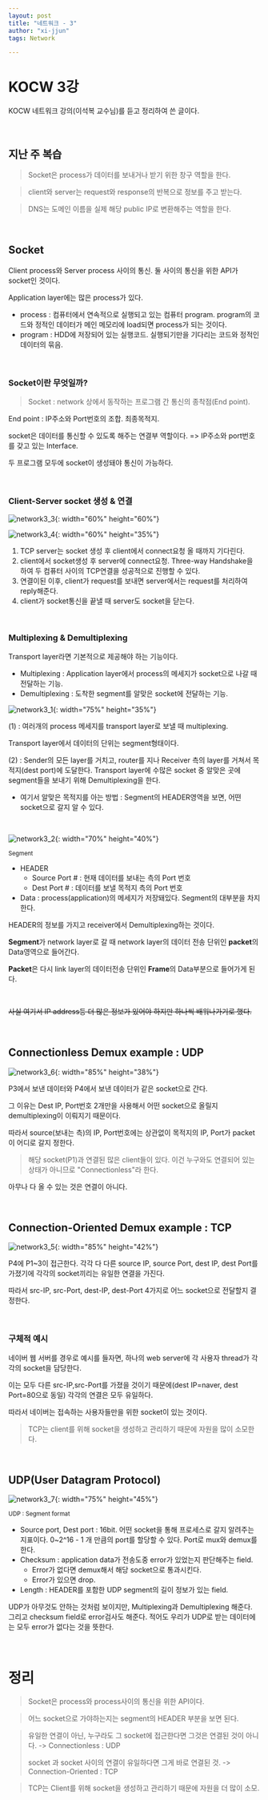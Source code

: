 ```yaml
---
layout: post
title: "네트워크 - 3"
author: "xi-jjun"
tags: Network

---
```


# KOCW 3강

KOCW 네트워크 강의(이석복 교수님)를 듣고 정리하여 쓴 글이다.

<br>

## 지난 주 복습

>Socket은 process가 데이터를 보내거나 받기 위한 창구 역할을 한다.

>client와 server는 request와 response의 반복으로 정보를 주고 받는다.

> DNS는 도메인 이름을 실제 해당 public IP로 변환해주는 역할을 한다.

<br>

## Socket

Client process와 Server process 사이의 통신. 둘 사이의 통신을 위한 API가 socket인 것이다.

Application layer에는 많은 process가 있다.

* process : 컴퓨터에서 연속적으로 실행되고 있는 컴퓨터 program. program의 코드와 정적인 데이터가 메인 메모리에 load되면 process가 되는 것이다.
* program : HDD에 저장되어 있는 실행코드. 실행되기만을 기다리는 코드와 정적인 데이터의 묶음.

<br>

### Socket이란 무엇일까?

> Socket : network 상에서 동작하는 프로그램 간 통신의 종착점(End point).

End point : IP주소와 Port번호의 조합. 최종목적지.

socket은 데이터를 통신할 수 있도록 해주는 연결부 역할이다. => IP주소와 port번호를 갖고 있는 Interface.

두 프로그램 모두에 socket이 생성돼야 통신이 가능하다.

<br>

### Client-Server socket 생성 & 연결

![network3_3](https://github.com/xi-jjun/xi-jjun.github.io/blob/master/_posts/network/img/network3_3.png?raw=True){: width="60%" height="60%"}

![network3_4](https://github.com/xi-jjun/xi-jjun.github.io/blob/master/_posts/network/img/network3_4.png?raw=True){: width="60%" height="35%"}

1. TCP server는 socket 생성 후 client에서 connect요청 올 때까지 기다린다.
2. client에서 socket생성 후 server에 connect요청. Three-way Handshake을 하여 두 컴퓨터 사이의 TCP연결을 성공적으로 진행할 수 있다.
3. 연결이된 이후, client가 request를 보내면 server에서는 request를 처리하여 reply해준다.
4. client가 socket통신을 끝낼 때 server도 socket을 닫는다.

<br>

### Multiplexing & Demultiplexing

Transport layer라면 기본적으로 제공해야 하는 기능이다.

* Multiplexing : Application layer에서 process의 메세지가 socket으로 나갈 때 전달하는 기능.
* Demultiplexing : 도착한 segment를 알맞은 socket에 전달하는 기능.

![network3_1](https://github.com/xi-jjun/xi-jjun.github.io/blob/master/_posts/network/img/network3_1.png?raw=True){: width="75%" height="35%"}

(1) : 여러개의 process 메세지를 transport layer로 보낼 때 multiplexing.

Transport layer에서 데이터의 단위는 segment형태이다. 

(2) :  Sender의 모든 layer를 거치고, router를 지나 Receiver 측의 layer를 거쳐서 목적지(dest port)에 도달한다. Transport layer에 수많은 socket 중 알맞은 곳에 segment들을 보내기 위해 Demultiplexing을 한다.

* 여기서 알맞은 목적지를 아는 방법  : Segment의 HEADER영역을 보면, 어떤 socket으로 갈지 알 수 있다.

<br>

![network3_2](https://github.com/xi-jjun/xi-jjun.github.io/blob/master/_posts/network/img/network3_2.png?raw=True){: width="70%" height="40%"}

<sub>Segment</sub>

* HEADER
  * Source Port # : 현재 데이터를 보내는 측의 Port 번호
  * Dest Port # : 데이터를 보낼 목적지 측의 Port 번호
* Data : process(application)의 메세지가 저장돼있다. Segment의 대부분을 차지한다.

HEADER의 정보를 가지고 receiver에서 Demultiplexing하는 것이다.

**Segment**가 network layer로 갈 때 network layer의 데이터 전송 단위인 **packet**의 Data영역으로 들어간다.

**Packet**은 다시 link layer의 데이터전송 단위인 **Frame**의 Data부분으로 들어가게 된다.

<br>

~~사실 여기서 IP address등 더 많은 정보가 있어야 하지만 하나씩 배워나가기로 했다.~~

<br>

## Connectionless Demux example : UDP

![network3_6](https://github.com/xi-jjun/xi-jjun.github.io/blob/master/_posts/network/img/network3_6.png?raw=True){: width="85%" height="38%"}

P3에서 보낸 데이터와 P4에서 보낸 데이터가 같은 socket으로 간다.

그 이유는 Dest IP, Port번호 2개만을 사용해서 어떤 socket으로 올릴지 demultiplexing이 이뤄지기 때문이다.

따라서 source(보내는 측)의 IP, Port번호에는 상관없이 목적지의 IP, Port가 packet이 어디로 갈지 정한다.

> 해당 socket(P1)과 연결된 많은 client들이 있다. 이건 누구와도 연결되어 있는 상태가 아니므로 "Connectionless"라 한다.

아무나 다 올 수 있는 것은 연결이 아니다.

<br>

## Connection-Oriented Demux example : TCP

![network3_5](https://github.com/xi-jjun/xi-jjun.github.io/blob/master/_posts/network/img/network3_5.png?raw=True){: width="85%" height="42%"}

P4에 P1~3이 접근한다. 각각 다 다른 source IP, source Port, dest IP, dest Port를 가졌기에 각각의 socket끼리는 유일한 연결을 가진다.

따라서 src-IP, src-Port, dest-IP, dest-Port 4가지로 어느 socket으로 전달할지 결정한다.

<br>

### 구체적 예시

네이버 웹 서버를 경우로 예시를 들자면, 하나의 web server에 각 사용자 thread가 각각의 socket을 담당한다.

이는 모두 다른 src-IP,src-Port를 가졌을 것이기 때문에(dest IP=naver, dest Port=80으로 동일) 각각의 연결은 모두 유일하다.

따라서 네이버는 접속하는 사용자들만을 위한 socket이 있는 것이다.

> TCP는 client를 위해 socket을 생성하고 관리하기 때문에 자원을 많이 소모한다.

<br>

## UDP(User Datagram Protocol)

![network3_7](https://github.com/xi-jjun/xi-jjun.github.io/blob/master/_posts/network/img/network3_7.png?raw=True){: width="75%" height="45%"}

<sub>UDP : Segment format</sub>

* Source port, Dest port : 16bit. 어떤 socket을 통해 프로세스로 갈지 알려주는 지표이다. 0~2^16 - 1 개 만큼의 port를 할당할 수 있다. Port로 mux와 demux를 한다.
* Checksum : application data가 전송도중 error가 있었는지 판단해주는 field. 
  * Error가 없다면 demux해서 해당 socket으로 통과시킨다. 
  * Error가 있으면 drop.
* Length : HEADER를 포함한 UDP segment의 길이 정보가 있는 field.

UDP가 아무것도 안하는 것처럼 보이지만, Multiplexing과 Demultiplexing 해준다. 그리고 checksum field로 error검사도 해준다. 적어도 우리가 UDP로 받는 데이터에는 모두 error가 없다는 것을 뜻한다.

<br>

# 정리

> Socket은 process와 process사이의 통신을 위한 API이다.

> 어느 socket으로 가야하는지는 segment의 HEADER 부분을 보면 된다.

> 유일한 연결이 아닌, 누구라도 그 socket에 접근한다면 그것은 연결된 것이 아니다. -> Connectionless : UDP
>
> socket 과 socket 사이의 연결이 유일하다면 그게 바로 연결된 것. -> Connection-Oriented : TCP

> TCP는 Client를 위해 socket을 생성하고 관리하기 때문에 자원을 더 많이 소모.









